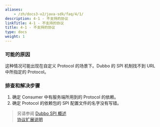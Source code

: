 ```yaml
---
aliases:
    - /zh/docs3-v2/java-sdk/faq/4/1/
description: 4-1 - 不支持的协议
linkTitle: 4-1 - 不支持的协议
title: 4-1 - 不支持的协议
type: docs
weight: 1
---
```




### 可能的原因
这种情况可能出现在自定义 Protocol 的场景下。Dubbo 的 SPI 机制找不到 URL 中所指定的 Protocol。


### 排查和解决步骤
1. 确定 Consumer 中有服务端所用到的 Protocol 的依赖。
2. 确定 Protocol 的依赖包的 SPI 配置文件的名字没有写错。

> 另请参阅
[Dubbo SPI 概述](/zh-cn/overview/mannual/java-sdk/reference-manual/spi/overview/)  
[协议扩展说明](/zh-cn/overview/mannual/java-sdk/reference-manual/spi/description/protocol/)
